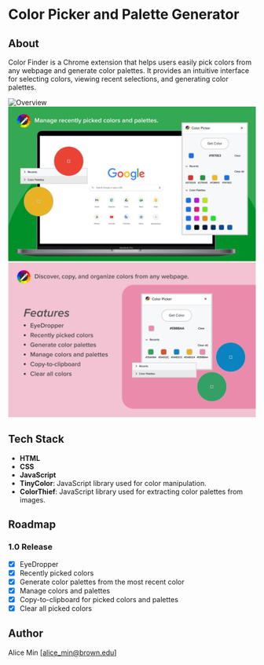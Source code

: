 # Color Picker and Palette Generator

## About
Color Finder is a Chrome extension that helps users easily pick colors from any webpage and generate color palettes. It provides an intuitive interface for selecting colors, viewing recent selections, and generating color palettes. 

![Overview](images/overview.png)
![Features](images/overview-green.png)
![Overview](images/overview3.png)

## Tech Stack
- **HTML**
- **CSS**
- **JavaScript**
- **TinyColor**: JavaScript library used for color manipulation.
- **ColorThief**: JavaScript library used for extracting color palettes from images.

## Roadmap
### 1.0 Release
- [x] EyeDropper
- [x] Recently picked colors
- [x] Generate color palettes from the most recent color
- [x] Manage colors and palettes
- [x] Copy-to-clipboard for picked colors and palettes
- [x] Clear all picked colors

## Author
Alice Min [alice_min@brown.edu]

